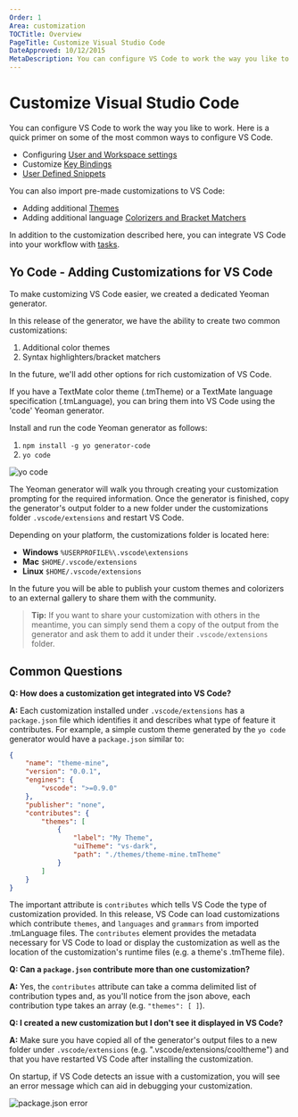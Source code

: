 ```yaml
---
Order: 1
Area: customization
TOCTitle: Overview
PageTitle: Customize Visual Studio Code
DateApproved: 10/12/2015
MetaDescription: You can configure VS Code to work the way you like to work.  Here is a quick primer on some of the most common ways to configure VS Code.
---
```


# Customize Visual Studio Code
You can configure VS Code to work the way you like to work.  Here is a quick primer on some of the most common ways to configure VS Code.
* Configuring [User and Workspace settings](/docs/customization/userandworkspace.md)
* Customize [Key Bindings](/docs/customization/keybindings.md)
* [User Defined Snippets](/docs/customization/userdefinedsnippets.md)

You can also import pre-made customizations to VS Code:
* Adding additional [Themes](/docs/customization/themes.md)
* Adding additional language [Colorizers and Bracket Matchers](/docs/customization/colorizer.md)
 
In addition to the customization described here, you can integrate VS Code into your workflow with [tasks](/docs/editor/tasks.md).

## Yo Code - Adding Customizations for VS Code
To make customizing VS Code easier, we created a dedicated Yeoman generator.  

In this release of the generator, we have the ability to create two common customizations:

1. Additional color themes 
2. Syntax highlighters/bracket matchers

In the future, we'll add other options for rich customization of VS Code.

If you have a TextMate color theme (.tmTheme) or a TextMate language specification (.tmLanguage), you can bring them into VS Code using the 'code' Yeoman generator.

Install and run the code Yeoman generator as follows:
1. `npm install -g yo generator-code`
2. `yo code`

![yo code](images/overview/yocode.png)

The Yeoman generator will walk you through creating your customization prompting for the required information.  Once the generator is finished, copy the generator's output folder to a new folder under the customizations folder `.vscode/extensions` and restart VS Code. 

Depending on your platform, the customizations folder is located here:
* **Windows** `%USERPROFILE%\.vscode\extensions`
* **Mac** `$HOME/.vscode/extensions`
* **Linux** `$HOME/.vscode/extensions`

In the future you will be able to publish your custom themes and colorizers to an external gallery to share them with the community.

>**Tip:** If you want to share your customization with others in the meantime, you can simply send them a copy of the output from the generator and ask them to add it under their `.vscode/extensions` folder.

## Common Questions
**Q: How does a customization get integrated into VS Code?**

**A:** Each customization installed under `.vscode/extensions` has a `package.json` file which identifies it and describes what type of feature it contributes.  For example, a simple custom theme generated by the `yo code` generator would have a `package.json` similar to:

```json
{
    "name": "theme-mine",
    "version": "0.0.1",
    "engines": {
        "vscode": ">=0.9.0"
    },
    "publisher": "none",
    "contributes": {
        "themes": [
            {
                "label": "My Theme",
                "uiTheme": "vs-dark",
                "path": "./themes/theme-mine.tmTheme"
            }
        ]
    }
}
```

The important attribute is `contributes` which tells VS Code the type of customization provided. In this release, VS Code can load customizations which contribute `themes`, and `languages` and `grammars` from imported .tmLanguage files. The `contributes` element provides the metadata necessary for VS Code to load or display the customization as well as the location of the customization's runtime files (e.g. a theme's .tmTheme file).

**Q: Can a `package.json` contribute more than one customization?**

**A:** Yes, the `contributes` attribute can take a comma delimited list of contribution types and, as you'll notice from the json above, each contribution type takes an array (e.g. `"themes": [ ]`).

**Q: I created a new customization but I don't see it displayed in VS Code?**

**A:** Make sure you have copied all of the generator's output files to a new folder under `.vscode/extensions` (e.g. ".vscode/extensions/cooltheme") and that you have restarted VS Code after installing the customization.  

On startup, if VS Code detects an issue with a customization, you will see an error message which can aid in debugging your customization.

![package.json error](images/overview/error.png)